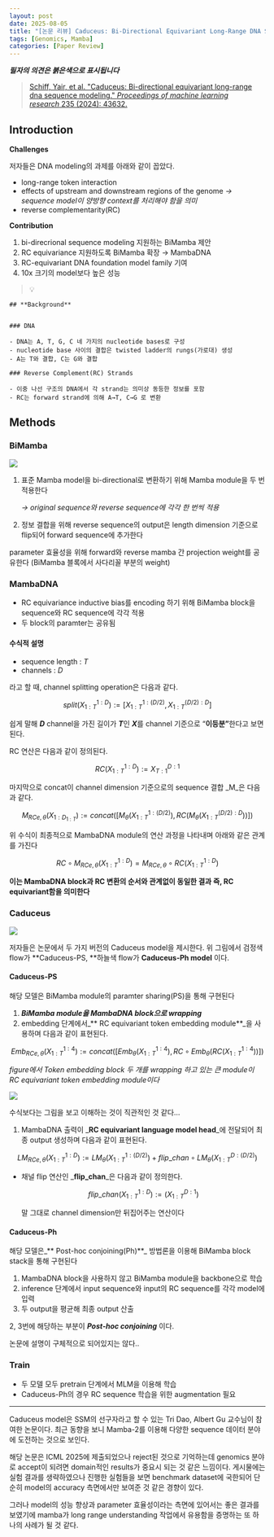 ```yaml
---
layout: post
date: 2025-08-05
title: "[논문 리뷰] Caduceus: Bi-Directional Equivariant Long-Range DNA Sequence Modeling"
tags: [Genomics, Mamba]
categories: [Paper Review]
---
```


<span class="notion-red">_**필자의 의견은 붉은색으로 표시됩니다**_</span>


> [Schiff, Yair, et al. "Caduceus: Bi-directional equivariant long-range dna sequence modeling." ](https://pmc.ncbi.nlm.nih.gov/articles/PMC12189541/)[_Proceedings of machine learning research_](https://pmc.ncbi.nlm.nih.gov/articles/PMC12189541/)[ 235 (2024): 43632.](https://pmc.ncbi.nlm.nih.gov/articles/PMC12189541/)



## Introduction


**Challenges**


저자들은 DNA modeling의 과제를 아래와 같이 꼽았다.

- long-range token interaction
- effects of upstream and downstream regions of the genome 
_→ sequence model이 양방향 context를 처리해야 함을 의미_
- reverse complementarity(RC)

**Contribution**

1. bi-direcrional sequence modeling 지원하는 BiMamba 제안
1. RC equivariance 지원하도록 BiMamba 확장 → MambaDNA
1. RC-equivariant DNA foundation model family 기여
1. 10x 크기의 model보다 높은 성능

> 💡 


	## **Background**


	### DNA

	- DNA는 A, T, G, C 네 가지의 nucleotide bases로 구성
	- nucleotide base 사이의 결합은 twisted ladder의 rungs(가로대) 생성
	- A는 T와 결합, C는 G와 결합

	### Reverse Complement(RC) Strands

	- 이중 나선 구조의 DNA에서 각 strand는 의미상 동등한 정보를 포함
	- RC는 forward strand에 의해 A→T, C→G 로 변환


## Methods



### BiMamba


![](https://prod-files-secure.s3.us-west-2.amazonaws.com/542b861c-36a8-4051-84e5-8804b6728dba/2c247d59-7815-4980-99f0-8f0d21f445a7/image.png?X-Amz-Algorithm=AWS4-HMAC-SHA256&X-Amz-Content-Sha256=UNSIGNED-PAYLOAD&X-Amz-Credential=ASIAZI2LB466ZPBW53QQ%2F20250822%2Fus-west-2%2Fs3%2Faws4_request&X-Amz-Date=20250822T150107Z&X-Amz-Expires=3600&X-Amz-Security-Token=IQoJb3JpZ2luX2VjEL7%2F%2F%2F%2F%2F%2F%2F%2F%2F%2FwEaCXVzLXdlc3QtMiJHMEUCIQDuoAfi3jb5i%2BEDL1PJHGafJcp2nIMysxf9fIRYg4wNPAIgQJ8Hk8odFD81RPGh4s2qt0r27E55OunSFWitdIp1sUMq%2FwMIFxAAGgw2Mzc0MjMxODM4MDUiDKhK02FQZ6lAQDXGrSrcA8doEM7D%2BwYOVTzBj4Pw0ufjWS9I7ZHFy3sbJgmxBUHtxmK9HS6GCLPkBj6qLuqVxuq9LLMMjrL9f4B82t9955lQChmK0Kvj92wwUwiOHEFvkj0ITkoL4KgZEU%2B1A36x6adJYKb%2BI7s3H%2FIZLK%2FNb5fwWgZppscPwoXNwBBpN7pUVn2pkWOTzlSfJfZHvIUOP5poaJKMXjVE2y994%2FSzg%2FSXqX5M1%2Bg0wjkkl9pGro3ZxE3xRHHIQlFW4zY%2B%2BzA4jhKWKN1mYSWZGgWOtAYeDZKaC0c37nwVCCswhPK%2FRxhxUSLX7g46NqIWK%2FC8rlesQj%2B5k6DH34EGiKOrSTSC7w7TC01tLEkws4RTJfS%2FP2DDxhXdr1QeVHFdtc9Bp4kJp%2Fs%2F2oggSxXTGsCE9LNpWvhvGb%2BnjZN3oKSh0t23Rjz%2B8BaMIcRoeo9oLGg7vEpY0gdRtn6TMInhj9HkiMz78E%2BfZ0GaT4ItMSIdd9qRIfQ6tCEj2ZMUG8nuEbBW2zPV9Q2ryLw%2Ft4IxwvoozhHjEyEEJTDhkLaZAjt0onv%2BUjU6iFIZzD6L2bjBVzHo%2BkFiRjqafmyzHaIRTpEE%2F4RbcOCnhvwm85Fup3bpoPFFKZIPyKhx%2FSQmt2ZNSuKTMMf3ocUGOqUBaZV3WCz4upP5vY4IEjEZLh6pT%2BMXpZ1lzTg1N7q%2FI1S5VNkALnw2cQnnGozFTor%2FJEPorQw4yLCmbE7p%2FwRyXzUNA0%2BJxRHjFfvI8lx8888vyRXZab%2Fpz2SIdO8fCP0jWFNFqI9MKOrbUiJTXbwsooEf1%2BuxOICVC1v9GwBvEDAY4NBlBCS3rHqn5cJHXESN1%2BD5l1SqvNZVfqNDEvobc1ePVHl8&X-Amz-Signature=565aff811b4e260b4d9ed33341fe04107423cda970be72086762894b927cc265&X-Amz-SignedHeaders=host&x-amz-checksum-mode=ENABLED&x-id=GetObject)

1. 표준 Mamba model을 bi-directional로 변환하기 위해 Mamba module을 두 번 적용한다

	_→ original sequence와 reverse sequence에 각각 한 번씩 적용_

1. 정보 결합을 위해 reverse sequence의 output은 length dimension 기준으로 flip되어 forward sequence에 추가한다

parameter 효율성을 위해 forward와 reverse mamba 간 projection weight를 공유한다 (BiMamba 블록에서 사다리꼴 부분의 weight)



### MambaDNA

- RC equivariance inductive bias를 encoding 하기 위해 BiMamba block을 sequence와 RC sequence에 각각 적용
- 두 block의 paramter는 공유됨


#### 수식적 설명

- sequence length : _T_
- channels : _D_

라고 할 때,  channel splitting operation은 다음과 같다.


$$
split(X^{1:D}_{1:T}):=[X^{1:(D/2)}_{1:T},X^{(D/2):D}_{1:T}]
$$


<span class="notion-red">쉽게 말해 </span><span class="notion-red">_**D**_</span><span class="notion-red"> channel을 가진 길이가 </span><span class="notion-red">_**T**_</span><span class="notion-red">인 </span><span class="notion-red">_**X**_</span><span class="notion-red">를 channel 기준으로 “</span><span class="notion-red">**이등분”**</span><span class="notion-red">한다고 보면 된다.</span>


RC 연산은 다음과 같이 정의된다.


$$
RC(X^{1:D}_{1:T}):=X^{D:1}_{T:1}
$$


마지막으로 concat이 channel dimension 기준으로의 sequence 결합 _M_은 다음과 같다.


$$
M_{RCe,\theta}(X_{1:D_{1:T}}):=concat([M_{\theta}(X^{1:(D/2)}_{1:T}),RC(M_{\theta}(X^{(D/2):D}_{1:T}))])
$$


위 수식이 최종적으로 MambaDNA module의 연산 과정을 나타내며 아래와 같은 관계를 가진다


$$
RC\circ M_{RCe,\theta}(X^{1:D}_{1:T}) = M_{RCe,\theta} \circ RC(X^{1:D}_{1:T})
$$


**이는 MambaDNA block과 RC 변환의 순서와 관계없이 동일한 결과 즉, RC equivariant함을 의미한다**



### Caduceus


![](https://prod-files-secure.s3.us-west-2.amazonaws.com/542b861c-36a8-4051-84e5-8804b6728dba/f94a60d7-8145-473b-aef9-7c68d3ec604a/image.png?X-Amz-Algorithm=AWS4-HMAC-SHA256&X-Amz-Content-Sha256=UNSIGNED-PAYLOAD&X-Amz-Credential=ASIAZI2LB466ZPBW53QQ%2F20250822%2Fus-west-2%2Fs3%2Faws4_request&X-Amz-Date=20250822T150107Z&X-Amz-Expires=3600&X-Amz-Security-Token=IQoJb3JpZ2luX2VjEL7%2F%2F%2F%2F%2F%2F%2F%2F%2F%2FwEaCXVzLXdlc3QtMiJHMEUCIQDuoAfi3jb5i%2BEDL1PJHGafJcp2nIMysxf9fIRYg4wNPAIgQJ8Hk8odFD81RPGh4s2qt0r27E55OunSFWitdIp1sUMq%2FwMIFxAAGgw2Mzc0MjMxODM4MDUiDKhK02FQZ6lAQDXGrSrcA8doEM7D%2BwYOVTzBj4Pw0ufjWS9I7ZHFy3sbJgmxBUHtxmK9HS6GCLPkBj6qLuqVxuq9LLMMjrL9f4B82t9955lQChmK0Kvj92wwUwiOHEFvkj0ITkoL4KgZEU%2B1A36x6adJYKb%2BI7s3H%2FIZLK%2FNb5fwWgZppscPwoXNwBBpN7pUVn2pkWOTzlSfJfZHvIUOP5poaJKMXjVE2y994%2FSzg%2FSXqX5M1%2Bg0wjkkl9pGro3ZxE3xRHHIQlFW4zY%2B%2BzA4jhKWKN1mYSWZGgWOtAYeDZKaC0c37nwVCCswhPK%2FRxhxUSLX7g46NqIWK%2FC8rlesQj%2B5k6DH34EGiKOrSTSC7w7TC01tLEkws4RTJfS%2FP2DDxhXdr1QeVHFdtc9Bp4kJp%2Fs%2F2oggSxXTGsCE9LNpWvhvGb%2BnjZN3oKSh0t23Rjz%2B8BaMIcRoeo9oLGg7vEpY0gdRtn6TMInhj9HkiMz78E%2BfZ0GaT4ItMSIdd9qRIfQ6tCEj2ZMUG8nuEbBW2zPV9Q2ryLw%2Ft4IxwvoozhHjEyEEJTDhkLaZAjt0onv%2BUjU6iFIZzD6L2bjBVzHo%2BkFiRjqafmyzHaIRTpEE%2F4RbcOCnhvwm85Fup3bpoPFFKZIPyKhx%2FSQmt2ZNSuKTMMf3ocUGOqUBaZV3WCz4upP5vY4IEjEZLh6pT%2BMXpZ1lzTg1N7q%2FI1S5VNkALnw2cQnnGozFTor%2FJEPorQw4yLCmbE7p%2FwRyXzUNA0%2BJxRHjFfvI8lx8888vyRXZab%2Fpz2SIdO8fCP0jWFNFqI9MKOrbUiJTXbwsooEf1%2BuxOICVC1v9GwBvEDAY4NBlBCS3rHqn5cJHXESN1%2BD5l1SqvNZVfqNDEvobc1ePVHl8&X-Amz-Signature=9b15a6eacc82b6556699dc74e6e9dea7a49d438e17309a0179b13a2d0ad9d643&X-Amz-SignedHeaders=host&x-amz-checksum-mode=ENABLED&x-id=GetObject)


저자들은 논문에서 두 가지 버전의 Caduceus model을 제시한다. 위 그림에서 검정색 flow가 **Caduceus-PS, **하늘색 flow가 **Caduceus-Ph model** 이다.



#### Caduceus-PS


해당 모델은 BiMamba module의 paramter sharing(PS)을 통해 구현된다

1. _**BiMamba module을 MambaDNA block으로 wrapping**_
1. embedding 단계에서_** RC equivariant token embedding module**_을 사용하며 다음과 같이 표현된다.

$$
Emb_{RCe,\theta}(X^{1:4}_{1:T}):=concat([Emb_{\theta}(X^{1:4}_{1:T}),RC \circ Emb_{\theta}(RC(X^{1:4}_{1:T}))])
$$


_figure에서 Token embedding block 두 개를 wrapping 하고 있는 큰 module이 RC equivariant token embedding module이다_


![](https://prod-files-secure.s3.us-west-2.amazonaws.com/542b861c-36a8-4051-84e5-8804b6728dba/b175e4da-71eb-4e91-8c23-a06dabe673c9/image.png?X-Amz-Algorithm=AWS4-HMAC-SHA256&X-Amz-Content-Sha256=UNSIGNED-PAYLOAD&X-Amz-Credential=ASIAZI2LB466ZPBW53QQ%2F20250822%2Fus-west-2%2Fs3%2Faws4_request&X-Amz-Date=20250822T150107Z&X-Amz-Expires=3600&X-Amz-Security-Token=IQoJb3JpZ2luX2VjEL7%2F%2F%2F%2F%2F%2F%2F%2F%2F%2FwEaCXVzLXdlc3QtMiJHMEUCIQDuoAfi3jb5i%2BEDL1PJHGafJcp2nIMysxf9fIRYg4wNPAIgQJ8Hk8odFD81RPGh4s2qt0r27E55OunSFWitdIp1sUMq%2FwMIFxAAGgw2Mzc0MjMxODM4MDUiDKhK02FQZ6lAQDXGrSrcA8doEM7D%2BwYOVTzBj4Pw0ufjWS9I7ZHFy3sbJgmxBUHtxmK9HS6GCLPkBj6qLuqVxuq9LLMMjrL9f4B82t9955lQChmK0Kvj92wwUwiOHEFvkj0ITkoL4KgZEU%2B1A36x6adJYKb%2BI7s3H%2FIZLK%2FNb5fwWgZppscPwoXNwBBpN7pUVn2pkWOTzlSfJfZHvIUOP5poaJKMXjVE2y994%2FSzg%2FSXqX5M1%2Bg0wjkkl9pGro3ZxE3xRHHIQlFW4zY%2B%2BzA4jhKWKN1mYSWZGgWOtAYeDZKaC0c37nwVCCswhPK%2FRxhxUSLX7g46NqIWK%2FC8rlesQj%2B5k6DH34EGiKOrSTSC7w7TC01tLEkws4RTJfS%2FP2DDxhXdr1QeVHFdtc9Bp4kJp%2Fs%2F2oggSxXTGsCE9LNpWvhvGb%2BnjZN3oKSh0t23Rjz%2B8BaMIcRoeo9oLGg7vEpY0gdRtn6TMInhj9HkiMz78E%2BfZ0GaT4ItMSIdd9qRIfQ6tCEj2ZMUG8nuEbBW2zPV9Q2ryLw%2Ft4IxwvoozhHjEyEEJTDhkLaZAjt0onv%2BUjU6iFIZzD6L2bjBVzHo%2BkFiRjqafmyzHaIRTpEE%2F4RbcOCnhvwm85Fup3bpoPFFKZIPyKhx%2FSQmt2ZNSuKTMMf3ocUGOqUBaZV3WCz4upP5vY4IEjEZLh6pT%2BMXpZ1lzTg1N7q%2FI1S5VNkALnw2cQnnGozFTor%2FJEPorQw4yLCmbE7p%2FwRyXzUNA0%2BJxRHjFfvI8lx8888vyRXZab%2Fpz2SIdO8fCP0jWFNFqI9MKOrbUiJTXbwsooEf1%2BuxOICVC1v9GwBvEDAY4NBlBCS3rHqn5cJHXESN1%2BD5l1SqvNZVfqNDEvobc1ePVHl8&X-Amz-Signature=9b85fd787d4714deb16539956b6d0d30a59df7a65c8e6478fe7f0fb52d476657&X-Amz-SignedHeaders=host&x-amz-checksum-mode=ENABLED&x-id=GetObject)


<span class="notion-red">수식보다는 그림을 보고 이해하는 것이 직관적인 것 같다…</span>

1. MambaDNA 출력이 _**RC equivariant language model head**_에 전달되어 최종 output 생성하며 다음과 같이 표현된다.

$$
LM_{RCe,\theta}(X^{1:D}_{1:T}):= LM_{\theta}(X^{1:(D/2)}_{1:T})+flip\_chan\circ LM_{\theta}(X^{D:(D/2)}_{1:T})
$$

- 채널 flip 연산인 _**flip\_chan**_은 다음과 같이 정의한다.

	$$
	flip\_chan(X^{1:D}_{1:T}):=(X^{D:1}_{1:T})
	$$


	말 그대로 channel dimension만 뒤집어주는 연산이다



#### Caduceus-Ph


해당 모델은_** Post-hoc conjoining(Ph)**_ 방법론을 이용해 BiMamba block stack을 통해 구현된다

1. MambaDNA block을 사용하지 않고 BiMamba module을 backbone으로 학습
1. inference 단계에서 input sequence와 input의 RC sequence를 각각 model에 입력
1. 두 output을 평균해 최종 output 산출

2, 3번에 해당하는 부분이 _**Post-hoc conjoining**_ 이다.


<span class="notion-red">논문에 설명이 구체적으로 되어있지는 않다..</span>



### Train

- 두 모델 모두 pretrain 단계에서 MLM을 이용해 학습
- Caduceus-Ph의 경우 RC sequence 학습을 위한 augmentation 필요

---


<span class="notion-red">Caduceus model은 SSM의 선구자라고 할 수 있는 Tri Dao, Albert Gu 교수님이 참여한 논문이다. 최근 동향을 보니 Mamba-2를 이용해 다양한 sequence 데이터 분야에 도전하는 것으로 보인다.</span>


<span class="notion-red">해당 논문은 ICML 2025에 제출되었으나 reject된 것으로 기억하는데 genomics 분야로 accept이 되려면 domain적인 results가 중요시 되는 것 같은 느낌이다. 게시물에는 실험 결과를 생략하였으나 진행한 실험들을 보면 benchmark dataset에 국한되어 단순히 model의 accuracy 측면에서만 보여준 것 같은 경향이 있다.</span>


<span class="notion-red">그러나 model의 성능 향상과 parameter 효율성이라는 측면에 있어서는 좋은 결과를 보였기에 mamba가 long range understanding 작업에서 유용함을 증명하는 또 하나의 사례가 될 것 같다.</span>

